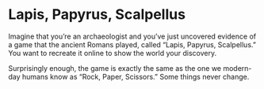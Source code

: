 # Lapis, Papyrus, Scalpellus

Imagine that you’re an archaeologist and you’ve just uncovered evidence of a game that the ancient Romans played, called “Lapis, Papyrus, Scalpellus.” You want to recreate it online to show the world your discovery. 

Surprisingly enough, the game is exactly the same as the one we modern-day humans know as “Rock, Paper, Scissors.” Some things never change.